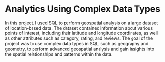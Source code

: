 # Analytics Using Complex Data Types

In this project, I used SQL to perform geospatial analysis on a large dataset of location-based data. The dataset contained information about various points of interest, including their latitude and longitude coordinates, as well as other attributes such as category, rating, and reviews. The goal of the project was to use complex data types in SQL, such as geography and geometry, to perform advanced geospatial analysis and gain insights into the spatial relationships and patterns within the data.
